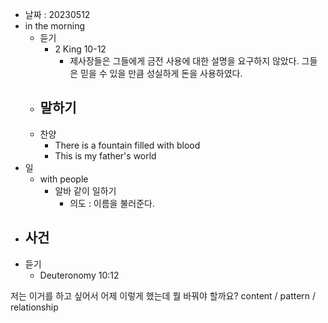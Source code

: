 - 날짜 : 20230512
- in the morning
	- 듣기
		- 2 King 10-12
			- 제사장들은 그들에게 금전 사용에 대한 설명을 요구하지 않았다. 그들은 믿을 수 있을 만큼 성실하게 돈을 사용하였다.
	- 말하기
		-  
	- 찬양
		- There is a fountain filled with blood
		- This is my father's world
- 일
	- with people
		- 알바 같이 일하기
			- 의도 : 이름을 불러준다.
- 사건
	- 
- 듣기
	- Deuteronomy  10:12



저는 이거를 하고 싶어서 어제 이렇게 했는데 뭘 바꿔야 할까요?
content / pattern / relationship